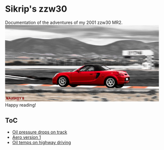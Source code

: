 # Sikrip's zzw30
Documentation of the adventures of my 2001 zzw30 MR2.
![zzw30-on-track](./zzw30-on-track.jpeg)
Happy reading!

## ToC
* [Oil pressure drops on track](oil-pressure-drops/README.md)
* [Aero version 1](aero-v1/README.md)
* [Oil temps on highway driving](oil-temps-highway/README.md)
